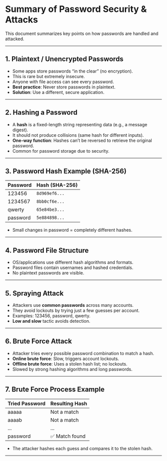# Summary of Password Security & Attacks

This document summarizes key points on how passwords are handled and attacked.

---

## 1. Plaintext / Unencrypted Passwords

- Some apps store passwords “in the clear” (no encryption).
- This is rare but extremely insecure.
- Anyone with file access can see every password.
- **Best practice**: Never store passwords in plaintext.
- **Solution**: Use a different, secure application.

---

## 2. Hashing a Password

- A **hash** is a fixed-length string representing data (e.g., a message digest).
- It should not produce collisions (same hash for different inputs).
- **One-way function**: Hashes can’t be reversed to retrieve the original password.
- Common for password storage due to security.

---

## 3. Password Hash Example (SHA-256)

| Password   | Hash (SHA-256) |
|------------|----------------|
| 123456     | `8d969ef6...` |
| 1234567    | `8bb0cf6e...` |
| qwerty     | `65e84be3...` |
| password   | `5e884898...` |

- Small changes in password = completely different hashes.

---

## 4. Password File Structure

- OS/applications use different hash algorithms and formats.
- Password files contain usernames and hashed credentials.
- No plaintext passwords are visible.

---

## 5. Spraying Attack

- Attackers use **common passwords** across many accounts.
- They avoid lockouts by trying just a few guesses per account.
- Examples: 123456, password, qwerty.
- **Low and slow** tactic avoids detection.

---

## 6. Brute Force Attack

- Attacker tries every possible password combination to match a hash.
- **Online brute force**: Slow, triggers account lockouts.
- **Offline brute force**: Uses a stolen hash list; no lockouts.
- Slowed by strong hashing algorithms and long passwords.

---

## 7. Brute Force Process Example

| Tried Password | Resulting Hash |
|----------------|----------------|
| aaaaa          | Not a match    |
| aaaab          | Not a match    |
| ...            | ...            |
| password       | ✅ Match found |

- The attacker hashes each guess and compares it to the stolen hash.

---
